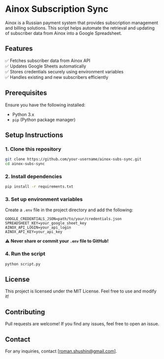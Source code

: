 # Ainox Subscription Sync

Ainox is a Russian payment system that provides subscription management and billing solutions. 
This script helps automate the retrieval and updating of subscriber data from Ainox into a Google Spreadsheet.

## Features
✅ Fetches subscriber data from Ainox API  
✅ Updates Google Sheets automatically  
✅ Stores credentials securely using environment variables  
✅ Handles existing and new subscribers efficiently  

## Prerequisites

Ensure you have the following installed:
- Python 3.x
- `pip` (Python package manager)

## Setup Instructions

### 1. Clone this repository
```bash
git clone https://github.com/your-username/ainox-subs-sync.git
cd ainox-subs-sync
```

### 2. Install dependencies
```bash
pip install -r requirements.txt
```

### 3. Set up environment variables
Create a `.env` file in the project directory and add the following:
```env
GOOGLE_CREDENTIALS_JSON=path/to/your/credentials.json
SPREADSHEET_KEY=your_google_sheet_key
AINOX_API_LOGIN=your_api_login
AINOX_API_KEY=your_api_key
```
⚠ **Never share or commit your `.env` file to GitHub!**

### 4. Run the script
```bash
python script.py
```

## License
This project is licensed under the MIT License. Feel free to use and modify it!

## Contributing
Pull requests are welcome! If you find any issues, feel free to open an issue.

## Contact
For any inquiries, contact [roman.shushin@gmail.com].


